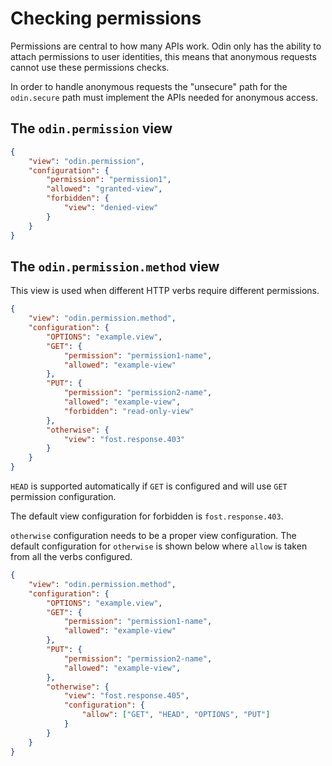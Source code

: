 # Checking permissions

Permissions are central to how many APIs work. Odin only has the ability to attach permissions to user identities, this means that anonymous requests cannot use these permissions checks.

In order to handle anonymous requests the "unsecure" path for the `odin.secure` path must implement the APIs needed for anonymous access.


## The `odin.permission` view

```json
{
    "view": "odin.permission",
    "configuration": {
        "permission": "permission1",
        "allowed": "granted-view",
        "forbidden": {
            "view": "denied-view"
        }
    }
}
```

## The `odin.permission.method` view

This view is used when different HTTP verbs require different permissions.

```json
{
    "view": "odin.permission.method",
    "configuration": {
        "OPTIONS": "example.view",
        "GET": {
            "permission": "permission1-name",
            "allowed": "example-view"
        },
        "PUT": {
            "permission": "permission2-name",
            "allowed": "example-view",
            "forbidden": "read-only-view"
        },
        "otherwise": {
            "view": "fost.response.403"        
        }
    }
}
```

`HEAD` is supported automatically if `GET` is configured and will use `GET` permission configuration.

The default view configuration for forbidden is `fost.response.403`.

`otherwise` configuration needs to be a proper view configuration. The default configuration for `otherwise` is shown below where `allow` is taken from all the verbs configured. 

```json
{
    "view": "odin.permission.method",
    "configuration": {
        "OPTIONS": "example.view",
        "GET": {
            "permission": "permission1-name",
            "allowed": "example-view"
        },
        "PUT": {
            "permission": "permission2-name",
            "allowed": "example-view",
        },
        "otherwise": {
            "view": "fost.response.405",
            "configuration": {
                "allow": ["GET", "HEAD", "OPTIONS", "PUT"]
            }
        }
    }
}
```
